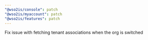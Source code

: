 ```yaml
---
"@wso2is/console": patch
"@wso2is/myaccount": patch
"@wso2is/features": patch
---
```


Fix issue with fetching tenant associations when the org is switched

